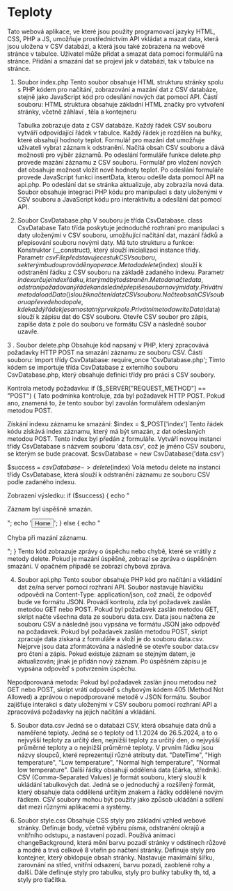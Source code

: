 # Teploty

Tato webová aplikace, ve které jsou použity programovací jazyky HTML, CSS, PHP a JS, umožňuje prostřednictvím API vkládat a mazat data, která jsou uložena v CSV databázi, a která jsou také zobrazena na webové stránce v tabulce. Uživatel může přidat a smazat data pomocí formulářů na stránce. Přidání a smazání dat se projeví jak v databázi, tak v tabulce na stránce.
1.	Soubor index.php
Tento soubor obsahuje HTML strukturu stránky spolu s PHP kódem pro načítání, zobrazování a mazání dat z CSV databáze, stejně jako JavaScript kód pro odesílání nových dat pomocí API. 
Částí souboru:
HTML struktura obsahuje základní HTML značky pro vytvoření stránky, včetně záhlaví <head>, těla <body> a kontejneru <div class="container">
Tabulka zobrazuje data z CSV databáze.
Každý řádek CSV souboru vytváří odpovídající řádek v tabulce.
Každý řádek je rozdělen na buňky, které obsahují hodnoty teplot.
Formulář pro mazání dat umožňuje uživateli vybrat záznam k odstranění. Načítá obsah CSV souboru a dává možnosti pro výběr záznamů.
Po odeslání formuláře  funkce delete.php provede mazání záznamu z CSV souboru.
Formulář pro vložení nových dat obsahuje možnost vložit nové hodnoty teplot.
Po odeslání formuláře provede JavaScript funkci insertData, kterou odešle data pomocí API na api.php.
Po odeslání dat se stránka aktualizuje, aby zobrazila nová data.
Soubor obsahuje integraci PHP kódu pro manipulaci s daty uloženými v CSV souboru a JavaScript kódu pro interaktivitu a odesílání dat pomocí API.

3. Soubor CsvDatabase.php 
V souboru je třída CsvDatabase. 
class CsvDatabase 
Tato třída poskytuje jednoduché rozhraní pro manipulaci s daty uloženými v CSV souboru, umožňující načítání dat, mazání řádků a přepisování souboru novými daty.
Má tuto strukturu a funkce: 
Konstruktor (__construct), který slouží inicializaci instance třídy. 
Parametr $csvFile představuje cestu k CSV souboru, se kterým budou prováděny operace.
Metoda delete($index) slouží k odstranění řádku z CSV souboru na základě zadaného indexu. Parametr $index určuje index řádku, který má být odstraněn.
Metoda načte data, odstraní požadovaný řádek a následně přepíše soubor novými daty.
Privátní metoda loadData() slouží k načtení dat z CSV souboru. Načte obsah CSV souboru a převede ho do pole, kde každý řádek je samostatný prvek pole.
Privátní metoda writeData($data) slouží k zápisu dat do CSV souboru. Otevře CSV soubor pro zápis, zapíše data z pole do souboru ve formátu CSV a následně soubor uzavře.

3 . Soubor delete.php 
Obsahuje kód napsaný v PHP, který zpracovává požadavky HTTP POST na smazání záznamu ze souboru CSV. 
Částí souboru:
Import třídy CsvDatabase: require_once 'CsvDatabase.php';
Tímto kódem se importuje třída CsvDatabase z externího souboru CsvDatabase.php, který obsahuje definici třídy pro práci s CSV soubory.

Kontrola metody požadavku:
if ($_SERVER["REQUEST_METHOD"] == "POST") {
Tato podmínka kontroluje, zda byl požadavek HTTP POST. Pokud ano, znamená to, že tento soubor byl zavolán formulářem odeslaným metodou POST.

Získání indexu záznamu ke smazání:
$index = $_POST['index']
Tento řádek kódu získává index záznamu, který má být smazán, z dat odeslaných metodou POST. Tento index byl předán z formuláře.
Vytváří novou instanci třídy CsvDatabase s názvem souboru 'data.csv', což je jméno CSV souboru, se kterým se bude pracovat. 
$csvDatabase = new CsvDatabase('data.csv')

$success = $csvDatabase->delete($index)
Volá metodu delete na instanci třídy CsvDatabase, která slouží k odstranění záznamu ze souboru CSV podle zadaného indexu.

Zobrazení výsledku:
if ($success) {
    echo "<p>Záznam byl úspěšně smazán.</p>";
    echo '<a href="index.php"><button>Home</button></a>';
} else {
    echo "<p>Chyba při mazání záznamu.</p>";
}
Tento kód zobrazuje zprávy o úspěchu nebo chybě, které se vrátily z metody delete. Pokud je mazání úspěšné, zobrazí se zpráva o úspěšném smazání. V opačném případě se zobrazí chybová zpráva.

4. Soubor api.php
Tento soubor obsahuje PHP kód pro načítání a vkládání dat ze/na server pomocí rozhraní API. 
Soubor nastavuje hlavičku odpovědi na Content-Type: application/json, což značí, že odpověď bude ve formátu JSON.
Provádí kontrolu, zda byl požadavek zaslán metodou GET nebo POST.
Pokud byl požadavek zaslán metodou GET, skript načte všechna data ze souboru data.csv.
Data jsou načtena ze souboru CSV a následně jsou vypsána ve formátu JSON jako odpověď na požadavek.
Pokud byl požadavek zaslán metodou POST, skript zpracuje data získaná z formuláře a vloží je do souboru data.csv.
Nejprve jsou data zformátována a následně se otevře soubor data.csv pro čtení a zápis.
Pokud existuje záznam se stejným datem, je aktualizován; jinak je přidán nový záznam.
Po úspěšném zápisu je vypsána odpověď s potvrzením úspěchu.

Nepodporovaná metoda:
Pokud byl požadavek zaslán jinou metodou než GET nebo POST, skript vrátí odpověď s chybovým kódem 405 (Method Not Allowed) a zprávou o nepodporované metodě v JSON formátu.
Soubor zajišťuje interakci s daty uloženými v CSV souboru pomocí rozhraní API a zpracovává požadavky na jejich načítání a vkládání.

5. Soubor data.csv
Jedná se o databázi CSV, která obsahuje data dnů a naměřené teploty. Jedná se o teploty od 1.1.2024 do 26.5.2024, a to o nejvyšší teploty za určitý den, nejnižší teploty za určitý den, o nejvyšší průměrné teploty a o nejnižší průměrné teploty. 
V prvním řádku jsou názvy sloupců, které reprezentují různé atributy dat.
"DateTime", "High temperature", "Low temperature", "Normal high temperature", "Normal low temperature". Další řádky obsahují oddělená data (čárka, středník).
CSV (Comma-Separated Values) je formát souboru, který slouží k ukládání tabulkových dat. Jedná se o jednoduchý a rozšířený formát, který obsahuje data oddělená určitým znakem a řádky oddělené novým řádkem.
CSV soubory mohou být použity jako způsob ukládání a sdílení dat mezi různými aplikacemi a systémy.

6. Soubor style.css
Obsahuje CSS styly pro základní vzhled webové stránky. 
Definuje body, včetně výběru písma, odstranění okrajů a vnitřního odstupu, a nastavení pozadí. Používá animaci changeBackground, která mění barvu pozadí stránky v odstínech růžové a modré a trvá celkově 8 vteřin po načtení stránky. 
Definuje styly pro kontejner, který obklopuje obsah stránky. Nastavuje maximální šířku, zarovnání na střed, vnitřní odsazení, barvu pozadí, zaoblené rohy a další.
Dále definuje styly pro tabulku, styly pro buňky tabulky th, td, a styly pro tlačítka.





